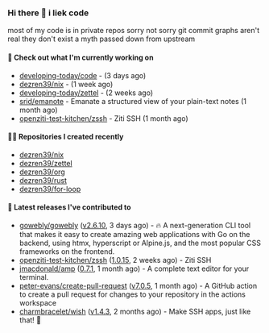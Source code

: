### Hi there 👋 i liek code
most of my code is in private repos sorry not sorry git commit graphs aren't real they don't exist a myth passed down from upstream

#### 👷 Check out what I'm currently working on

- [developing-today/code](https://github.com/developing-today/code) -  (3 days ago)
- [dezren39/nix](https://github.com/dezren39/nix) -  (1 week ago)
- [developing-today/zettel](https://github.com/developing-today/zettel) -  (2 weeks ago)
- [srid/emanote](https://github.com/srid/emanote) - Emanate a structured view of your plain-text notes (1 month ago)
- [openziti-test-kitchen/zssh](https://github.com/openziti-test-kitchen/zssh) - Ziti SSH (1 month ago)

#### 👨‍💻 Repositories I created recently

- [dezren39/nix](https://github.com/dezren39/nix)
- [dezren39/zettel](https://github.com/dezren39/zettel)
- [dezren39/org](https://github.com/dezren39/org)
- [dezren39/rust](https://github.com/dezren39/rust)
- [dezren39/for-loop](https://github.com/dezren39/for-loop)

#### 🚀 Latest releases I've contributed to

- [gowebly/gowebly](https://github.com/gowebly/gowebly) ([v2.6.10](https://github.com/gowebly/gowebly/releases/tag/v2.6.10), 3 days ago) - 🔥 A next-generation CLI tool that makes it easy to create amazing web applications with Go on the backend, using htmx, hyperscript or Alpine.js, and the most popular CSS frameworks on the frontend.
- [openziti-test-kitchen/zssh](https://github.com/openziti-test-kitchen/zssh) ([1.0.15](https://github.com/openziti-test-kitchen/zssh/releases/tag/1.0.15), 2 weeks ago) - Ziti SSH
- [jmacdonald/amp](https://github.com/jmacdonald/amp) ([0.7.1](https://github.com/jmacdonald/amp/releases/tag/0.7.1), 1 month ago) - A complete text editor for your terminal.
- [peter-evans/create-pull-request](https://github.com/peter-evans/create-pull-request) ([v7.0.5](https://github.com/peter-evans/create-pull-request/releases/tag/v7.0.5), 1 month ago) - A GitHub action to create a pull request for changes to your repository in the actions workspace
- [charmbracelet/wish](https://github.com/charmbracelet/wish) ([v1.4.3](https://github.com/charmbracelet/wish/releases/tag/v1.4.3), 2 months ago) - Make SSH apps, just like that! 💫
